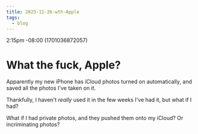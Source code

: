 ```yaml
---
title: 2023-11-26-wth-Apple
tags:
  - blog
---
```

2:15pm -08:00 (1701036872057)

# What the fuck, Apple?

Apparently my new iPhone has iCloud photos turned on automatically, and saved all the photos I've taken on it.

Thankfully, I haven't *really* used it in the few weeks I've had it, but what if I had?

What if I had private photos, and they pushed them onto my iCloud? Or incriminating photos?